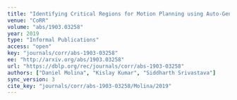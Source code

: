 ```yaml
---
title: "Identifying Critical Regions for Motion Planning using Auto-Generated Saliency Labels with Convolutional Neural Networks."
venue: "CoRR"
volume: "abs/1903.03258"
year: 2019
type: "Informal Publications"
access: "open"
key: "journals/corr/abs-1903-03258"
ee: "http://arxiv.org/abs/1903.03258"
url: "https://dblp.org/rec/journals/corr/abs-1903-03258"
authors: ["Daniel Molina", "Kislay Kumar", "Siddharth Srivastava"]
sync_version: 3
cite_key: "journals/corr/abs-1903-03258/Molina/2019"
---
```

